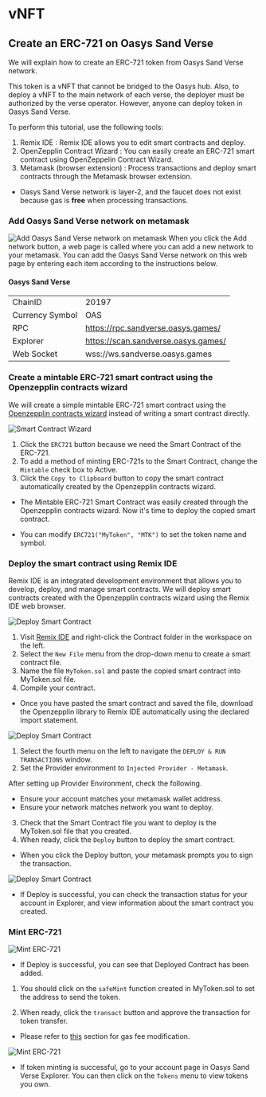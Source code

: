 # vNFT

## Create an ERC-721 on Oasys Sand Verse
We will explain how to create an ERC-721 token from Oasys Sand Verse network.

This token is a vNFT that cannot be bridged to the Oasys hub.
Also, to deploy a vNFT to the main network of each verse, the deployer must be authorized by the verse operator.
However, anyone can deploy token in Oasys Sand Verse.

To perform this tutorial, use the following tools:
1. Remix IDE : Remix IDE allows you to edit smart contracts and deploy.
2. OpenZepplin Contract Wizard : You can easily create an ERC-721 smart contract using OpenZeppelin Contract Wizard.
3. Metamask (browser extension) : Process transactions and deploy smart contracts through the Metamask browser extension.
* Oasys Sand Verse network is layer-2, and the faucet does not exist because gas is **free** when processing transactions.

### Add Oasys Sand Verse network on metamask
![Add Oasys Sand Verse network on metamask](/img/docs/techdocs/smart-contract/add-network-1.png)
When you click the Add network button, a web page is called where you can add a new network to your metamask. You can add the Oasys Sand Verse network on this web page by entering each item according to the instructions below.

#### Oasys Sand Verse
|                 |                                            |
|-----------------|--------------------------------------------|
| ChainID         | 20197                                      |
| Currency Symbol | OAS                                        |
| RPC             | https://rpc.sandverse.oasys.games/         |
| Explorer        | https://scan.sandverse.oasys.games/    |
| Web Socket      | wss://ws.sandverse.oasys.games             |

### Create a mintable ERC-721 smart contract using the Openzepplin contracts wizard
We will create a simple mintable ERC-721 smart contract using the [Openzepplin contracts wizard](https://docs.openzeppelin.com/contracts/4.x/wizard) instead of writing a smart contract directly.

![Smart Contract Wizard](/img/docs/techdocs/smart-contract/contract-wizard-ERC721.png)

1. Click the `ERC721` button because we need the Smart Contract of the ERC-721.
2. To add a method of minting ERC-721s to the Smart Contract, change the `Mintable` check box to Active.
3. Click the `Copy to Clipboard` button to copy the smart contract automatically created by the Openzepplin contracts wizard.

* The Mintable ERC-721 Smart Contract was easily created through the Openzepplin contracts wizard. Now it's time to deploy the copied smart contract.

* You can modify `ERC721("MyToken", "MTK")` to set the token name and symbol.

### Deploy the smart contract using Remix IDE
Remix IDE is an integrated development environment that allows you to develop, deploy, and manage smart contracts. We will deploy smart contracts created with the Openzepplin contracts wizard using the Remix IDE web browser.

![Deploy Smart Contract](/img/docs/techdocs/smart-contract/deploy-contract-ERC721-1.png)
1. Visit [Remix IDE](https://remix.ethereum.org/) and right-click the Contract folder in the workspace on the left.
2. Select the `New File` menu from the drop-down menu to create a smart contract file.
3. Name the file `MyToken.sol` and paste the copied smart contract into MyToken.sol file.
4. Compile your contract.

* Once you have pasted the smart contract and saved the file, download the Openzepplin library to Remix IDE automatically using the declared import statement.

![Deploy Smart Contract](/img/docs/techdocs/smart-contract/deploy-contract-ERC721-2.png)
1. Select the fourth menu on the left to navigate the `DEPLOY & RUN TRANSACTIONS` window.
2. Set the Provider environment to `Injected Provider - Metamask`.

After setting up Provider Environment, check the following.
* Ensure your account matches your metamask wallet address.
* Ensure your network matches network you want to deploy.

3. Check that the Smart Contract file you want to deploy is the MyToken.sol file that you created. 
4. When ready, click the `Deploy` button to deploy the smart contract.

- When you click the Deploy button, your metamask prompts you to sign the transaction.

![Deploy Smart Contract](/img/docs/techdocs/smart-contract/deploy-contract-ERC721-3.png)
- If Deploy is successful, you can check the transaction status for your account in Explorer, and view information about the smart contract you created.

### Mint ERC-721
![Mint ERC-721](/img/docs/techdocs/smart-contract/mint-erc721-token-sandverse-1.png)
- If Deploy is successful, you can see that Deployed Contract has been added.

1. You should click on the `safeMint` function created in MyToken.sol to set the address to send the token.

2. When ready, click the `transact` button and approve the transaction for token transfer.

* Please refer to [this](/docs/verse-developer/handle-token/1-1-vft-oft#metamask-gas-fee-settings) section for gas fee modification.

![Mint ERC-721](/img/docs/techdocs/smart-contract/mint-erc721-token-sandverse-2.png)
- If token minting is successful, go to your account page in Oasys Sand Verse Explorer. You can then click on the `Tokens` menu to view tokens you own.
